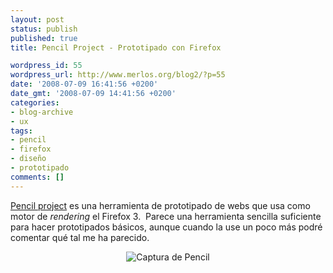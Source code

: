 ```yaml
---
layout: post
status: publish
published: true
title: Pencil Project - Prototipado con Firefox

wordpress_id: 55
wordpress_url: http://www.merlos.org/blog2/?p=55
date: '2008-07-09 16:41:56 +0200'
date_gmt: '2008-07-09 14:41:56 +0200'
categories:
- blog-archive
- ux
tags:
- pencil 
- firefox 
- diseño 
- prototipado
comments: []
---
```

<p><a href="http://www.evolus.vn/Pencil/Home.html" mce_href="http://www.evolus.vn/Pencil/Home.html">Pencil project</a> es una herramienta de prototipado de webs que usa como motor de <i>rendering</i> el Firefox 3.&nbsp; Parece una herramienta sencilla suficiente para hacer prototipados básicos, aunque cuando la use un poco más podré comentar qué tal me ha parecido.</p>
<p style="text-align: center;"><img class="aligncenter" alt="Captura de Pencil" style="border: 0pt none ;" src="http://dl.getdropbox.com/u/22698/img/pencil.png" mce_src="http://dl.getdropbox.com/u/22698/img/pencil.png"></p>
<p><br></p>
